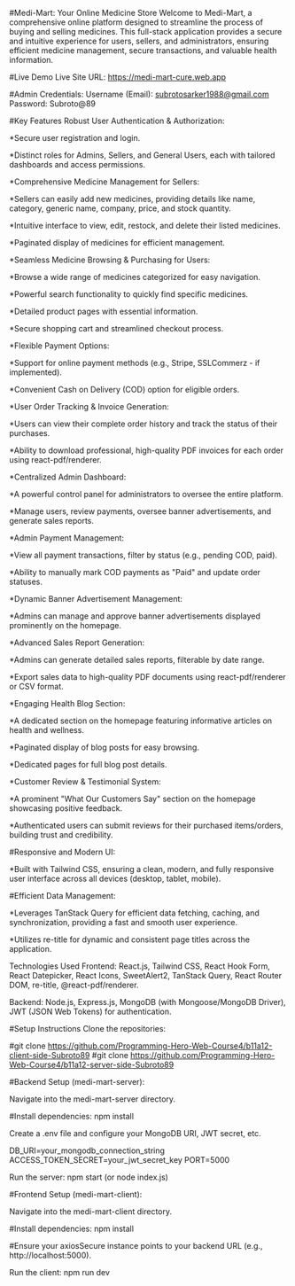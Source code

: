 #Medi-Mart: Your Online Medicine Store
Welcome to Medi-Mart, a comprehensive online platform designed to streamline the process of buying and selling medicines. This full-stack application provides a secure and intuitive experience for users, sellers, and administrators, ensuring efficient medicine management, secure transactions, and valuable health information.

#Live Demo
Live Site URL: https://medi-mart-cure.web.app 

#Admin Credentials:
Username (Email): subrotosarker1988@gmail.com
Password: Subroto@89

#Key Features
Robust User Authentication & Authorization:

*Secure user registration and login.

*Distinct roles for Admins, Sellers, and General Users, each with tailored dashboards and access permissions.

*Comprehensive Medicine Management for Sellers:

*Sellers can easily add new medicines, providing details like name, category, generic name, company, price, and stock quantity.

*Intuitive interface to view, edit, restock, and delete their listed medicines.

*Paginated display of medicines for efficient management.

*Seamless Medicine Browsing & Purchasing for Users:

*Browse a wide range of medicines categorized for easy navigation.

*Powerful search functionality to quickly find specific medicines.

*Detailed product pages with essential information.

*Secure shopping cart and streamlined checkout process.

*Flexible Payment Options:

*Support for online payment methods (e.g., Stripe, SSLCommerz - if implemented).

*Convenient Cash on Delivery (COD) option for eligible orders.

*User Order Tracking & Invoice Generation:

*Users can view their complete order history and track the status of their purchases.

*Ability to download professional, high-quality PDF invoices for each order using react-pdf/renderer.

*Centralized Admin Dashboard:

*A powerful control panel for administrators to oversee the entire platform.

*Manage users, review payments, oversee banner advertisements, and generate sales reports.

*Admin Payment Management:

*View all payment transactions, filter by status (e.g., pending COD, paid).

*Ability to manually mark COD payments as "Paid" and update order statuses.

*Dynamic Banner Advertisement Management:

*Admins can manage and approve banner advertisements displayed prominently on the homepage.

*Advanced Sales Report Generation:

*Admins can generate detailed sales reports, filterable by date range.

*Export sales data to high-quality PDF documents using react-pdf/renderer or CSV format.

*Engaging Health Blog Section:

*A dedicated section on the homepage featuring informative articles on health and wellness.

*Paginated display of blog posts for easy browsing.

*Dedicated pages for full blog post details.

*Customer Review & Testimonial System:

*A prominent "What Our Customers Say" section on the homepage showcasing positive feedback.

*Authenticated users can submit reviews for their purchased items/orders, building trust and credibility.

#Responsive and Modern UI:

*Built with Tailwind CSS, ensuring a clean, modern, and fully responsive user interface across all devices (desktop, tablet, mobile).

#Efficient Data Management:

*Leverages TanStack Query for efficient data fetching, caching, and synchronization, providing a fast and smooth user experience.

*Utilizes re-title for dynamic and consistent page titles across the application.

Technologies Used
Frontend: React.js, Tailwind CSS, React Hook Form, React Datepicker, React Icons, SweetAlert2, TanStack Query, React Router DOM, re-title, @react-pdf/renderer.

Backend: Node.js, Express.js, MongoDB (with Mongoose/MongoDB Driver), JWT (JSON Web Tokens) for authentication.

#Setup Instructions
Clone the repositories:

#git clone https://github.com/Programming-Hero-Web-Course4/b11a12-client-side-Subroto89
#git clone https://github.com/Programming-Hero-Web-Course4/b11a12-server-side-Subroto89

#Backend Setup (medi-mart-server):

Navigate into the medi-mart-server directory.

#Install dependencies: npm install

Create a .env file and configure your MongoDB URI, JWT secret, etc.

DB_URI=your_mongodb_connection_string
ACCESS_TOKEN_SECRET=your_jwt_secret_key
PORT=5000

Run the server: npm start (or node index.js)

#Frontend Setup (medi-mart-client):

Navigate into the medi-mart-client directory.

#Install dependencies: npm install

#Ensure your axiosSecure instance points to your backend URL (e.g., http://localhost:5000).

Run the client: npm run dev
